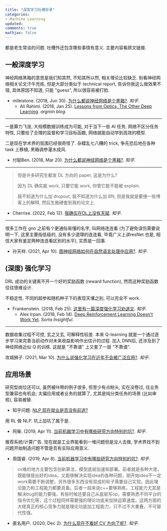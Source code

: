 ```yaml
---
title: "深度学习吐槽杂录"
categories: 
- Machine Learning
updated:
comments: true
mathjax: false
---
```


都是老生常谈的问题. 吐槽外还包含哪些事情有意义. 主要内容看原文链接.

<!-- more -->

## 一般深度学习

神经网络黑箱的意思是我们知其然, 不知其所以然, 相关理论比较缺乏. 别看神经网络相关论文汗牛充栋, 但是大部分类似于 technical report, 告诉你我这么做效果不错, 具体原因不知道, 只能 "guess", 所以很容易被打脸.

- mileistone. (2018, Jun 30). [为什么都说神经网络是个黑箱?](https://www.zhihu.com/question/263672028/answer/430179912). *知乎*.
    - Ali Rahimi. (2018, Jan 25). [Lessons from Optics, The Other Deep Learning](http://www.argmin.net/2018/01/25/optics/). *argmin blog*.

---

一是算力飞涨, 大规模数据训练成为可能, 对于当下一些 AI 任务, 网络不区分任务特性, 只要给了合理的监督和学习目标函数, 网络就能自动学到高效的模型.

二是现在学术界的氛围已经很奇怪了. 杂糅乱七八糟的 trick, 争先恐后地在各种 task 上移植, 黑箱调参灌水成风.

- 付聪Ben. (2018, Mar 20). [为什么都说神经网络是个黑箱?](https://www.zhihu.com/question/263672028/answer/345883835). *知乎*.

---

> 但是许多研究生都发 DL 方向的 paper, 这是为什么?
>
> 因为 DL 确实能 work, 只要它能 work, 你管它能不能被 explain.
>
> 我不知道为什么加 dropout, 我不知道为什么加 BN, 但是我就是要搜一些博客上的解释, 然后生搬硬套到我的论文上.

- Cherrise. (2022, Feb 12). [我确实在DL上没有天赋](https://zhuanlan.zhihu.com/p/466568642). *知乎*.

---

很多工作在 gnn 之前有个更通俗易懂的名字, 叫网络连连看 (为了避免误伤需要说明一下, 这里主要指低级的, 没有多少道理的连连看, 毕竟广义上讲resNet 也是, 相信大家有鉴定两种连连看区别的水平), 实质是一回事.

- 孙天祥. (2021, Apr 10). [图神经网络如何在自然语言处理中应用?](https://www.zhihu.com/question/330103469/answer/1827458619). *知乎*.

## (深度) 强化学习

DRL 成功的关键离不开一个好的奖励函数 (reward function), 然而这种奖励函数往往很难设计.

不稳定性. 不同的超参和随机种子下的表现天壤之别, 可以完全不 work.

- Frankenstein. (2018, Feb 25). [这里有一篇深度强化学习劝退文](https://zhuanlan.zhihu.com/p/33936457). *知乎*.
    - Alex Irpan. (2018, Feb 14). [Deep Reinforcement Learning Doesn't Work Yet](https://www.alexirpan.com/2018/02/14/rl-hard.html). *Sorta Insightful*.

---

数据收集过程不可控, 玄之又玄, 可解释性较差. 本来 Q-learning 就是一个通过逐步学习来完善当前动作对未来收益影响作出估计的过程. 加入 DNN后, 还涉及到了神经网络近似 Q 的训练. 这就是 "不靠谱" 上又套了一层 "不靠谱".

攻城狮子. (2021, Mar 10). [为什么说强化学习在近年不会被广泛应用?](https://www.zhihu.com/question/404471029/answer/1755948468). *知乎*.

## 应用场景

研究型岗位还可以, 虽然被咔嚓的例子很多, 但至少有点盼头, 实在没卷过, 往业务型兼容也有机会; 太偏应用或者业务的就算了, 尤其是纯分类任务的场景 (比如审核), 容易被替.

- 知乎问题: [NLP 现在就业是否没有前途?](https://www.zhihu.com/question/363740740)

用 RL 做 NLP. 坑上加坑了属于是.

- 阿柴. (2019, Apr 11). [当前机器学习中有哪些研究方向特别的坑?](https://www.zhihu.com/question/299068775/answer/647698748). *知乎*.

推荐系统/计算广告. 现在就是工业界能看到一堆问题但是没人去做, 学术界找不到问题开始制造问题不管是否有实际应用意义.

- 周国睿. (2019, Apr 8). [当前机器学习中有哪些研究方向特别的坑?](https://www.zhihu.com/question/299068775/answer/644809803). *知乎*.

> cv难的地方主要包含创新算法，模型底层加速和部署。前者就是各种大佬，既能够提出好的idea，又能够解决实现idea的各种问题，刚开始idea不一定work需要不断调整，另外很多东西没有现成的轮子需要自己实现。因此理论能力和工程能力都要具备。后者一般来说c++要够熟练，工程能力尤其是解决bug的能力要强，有些时候还要自己从底层写op，需要熟悉不同平台的指令优化等，这个过程同样需要强的理论功底来加快运算速度。这两方面的大佬真正的核心竞争力就是理论功底加工程能力，只不过不大重叠，不可替代性强。

- 匿名用户. (2020, Dec 2). [为什么现在不看好 CV 方向了呢?](https://www.zhihu.com/question/383486199/answer/1606619221). *知乎*.
